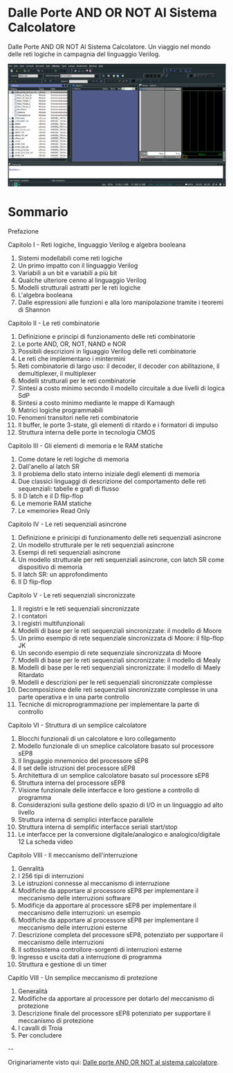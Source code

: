 # Dalle Porte AND OR NOT Al Sistema Calcolatore

Dalle Porte AND OR NOT Al Sistema Calcolatore. Un viaggio nel mondo delle reti
logiche in campagnia del linguaggio Verilog.

![modelsim_screenshot](/screenshots/2019-04-18-163014_1366x768_scrot.png)

# Sommario
Prefazione

Capitolo I - Reti logiche, linguaggio Verilog e algebra booleana
1. Sistemi modellabili come reti logiche
2. Un primo impatto con il linguaggio Verilog
3. Variabili a un bit e variabili a più bit
4. Qualche ulteriore cenno al linguaggio Verilog
5. Modelli strutturali astratti per le reti logiche
6. L'algebra booleana
7. Dalle espressioni alle funzioni e alla loro manipolazione tramite i teoremi
di Shannon

Capitolo II - Le reti combinatorie
1. Definizione e principi di funzionamento delle reti combinatorie
2. Le porte AND, OR, NOT, NAND e NOR
3. Possibili descrizioni in liguaggio Verilog delle reti combinatorie
4. Le reti che implementano i mintermini
5. Reti combinatorie di largo uso: il decoder, il decoder con abilitazione, il
demultiplexer, il multiplexer
6. Modelli strutturali per le reti combinatorie
7. Sintesi a costo minimo secondo il modello circuitale a due livelli di logica
SdP
8. Sintesi a costo minimo mediante le mappe di Karnaugh
9. Matrici logiche programmabili
10. Fenomeni transitori nelle reti combinatorie
11. Il buffer, le porte 3-state, gli elementi di ritardo e i formatori di
impulso
12. Struttura interna delle porte in tecnologia CMOS


Capitolo III - Gli elementi di memoria e le RAM statiche
1. Come dotare le reti logiche di memoria
2. Dall'anello al latch SR
3. Il problema dello stato interno iniziale degli elementi di memoria
4. Due classici linguaggi di descrizione del comportamento delle reti
sequenziali: tabelle e grafi di flusso
5. Il D latch e il D flip-flop
6. Le memorie RAM statiche
7. Le «memorie» Read Only

Capitolo IV - Le reti sequenziali asincrone
1. Definizione e prinicipi di funzionamento delle reti sequenziali asincrone
2. Un modello strutturale per le reti sequenziali asincrone
3. Esempi di reti sequenziali asincrone
4. Un modello strutturale per reti sequenziali asincrone, con latch SR come
dispositivo di memoria
5. Il latch SR: un approfondimento
6. Il D flip-flop

Capitolo V - Le reti sequenziali sincronizzate
1. Il registri e le reti sequenziali sincronizzate
2. I contatori
3. I registri multifunzionali
4. Modelli di base per le reti sequenziali sincronizzate: il modello di Moore
5. Un primo esempio di rete sequenziale sincronizzata di Moore: il filp-flop JK
6. Un secondo esempio di rete sequenziale sincronizzata di Moore
7. Modelli di base per le reti sequenziali sincronizzate: il modello di Mealy
8. Modelli di base per le reti sequenziali sincronizzate: il modello di Maely
Ritardato
9. Modelli e descrizioni per le reti sequenziali sincronizzate complesse
10. Decomposizione delle reti sequenziali sincronizzate complesse in una parte
operativa e in una parte controllo
11. Tecniche di microprogrammazione per implementare la parte di controllo

Capitolo VI - Struttura di un semplice calcolatore
1. Blocchi funzionali di un calcolatore e loro collegamento
2. Modello funzionale di un smeplice calcolatore basato sul processore sEP8
3. Il linguaggio mnemonico del processore sEP8
4. Il set delle istruzioni del processore sEP8
5. Architettura di un semplice calcolatore basato sul processore sEP8
6. Struttura interna del processore sEP8
7. Visione funzionale delle interfacce e loro gestione a controllo di programma
8. Considerazioni sulla gestione dello spazio di I/O in un linguaggio ad alto
livello
9. Struttura interna di semplici interfacce parallele
10. Struttura interna di semplific interfacce seriali start/stop
11. Le interfacce per la conversione digitale/analogico e analogico/digitale
12 La scheda video

Capitolo VIII - Il meccanismo dell'interruzione
1. Genralità
2. I 256 tipi di interruzioni
3. Le istruzioni connesse al meccanismo di interruzione
4. Modifiche da apportare al processore sEP8 per implementare il meccanismo
delle interruzioni software
5. Modificje da apportare al processore sEP8 per implementare il meccanismo
delle interruzioni: un esempio
6. Modifiche da apportare al processore sEP8 per implementare il meccanismo
delle interruzioni esterne
7. Descrizione completa del processore sEP8, potenziato per supportare il
meccanismo delle interruzioni
8. Il sottosistema controllore-sorgenti di interruzioni esterne
9. Ingresso e uscita dati a interruzione di programma
10. Struttura e gestione di un timer

Capitlo VIII - Un semplice meccanismo di protezione
1. Generalità
2. Modifiche da apportare al processore per dotarlo del meccanismo di protezione
3. Descrizione finale del processore sEP8 potenziato per supportare il
meccanismo di protezione
4. I cavalli di Troia
5. Per concludere

--

Originariamente visto qui: [Dalle porte AND OR NOT al sistema
calcolatore](http://www.edizioniets.com/scheda.asp?n=9788846743114).

